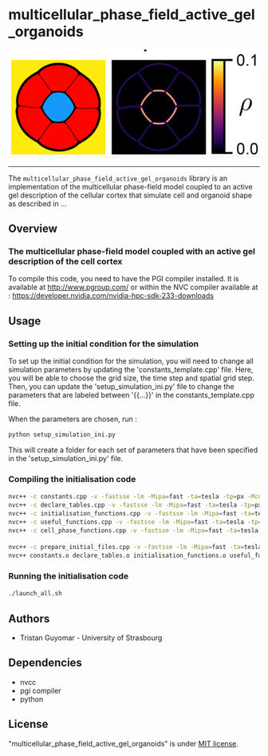 #  multicellular_phase_field_active_gel_organoids
<img src="https://github.com/tristanguyomar/multicellular_phase_field_active_gel_organoids/blob/main/github_figure.png" width="800">
<hr/>

The `multicellular_phase_field_active_gel_organoids` library is an implementation of the multicellular phase-field model coupled to an active gel description of the cellular cortex that simulate cell and organoid shape as described in ...

## Overview

### The multicellular phase-field model coupled with an active gel description of the cell cortex

To compile this code, you need to have the PGI compiler installed. It is available at http://www.pgroup.com/ or within the NVC compiler available at : https://developer.nvidia.com/nvidia-hpc-sdk-233-downloads

## Usage

### Setting up the initial condition for the simulation

To set up the initial condition for the simulation, you will need to change all simulation parameters by updating the 'constants_template.cpp' file.
Here, you will be able to choose the grid size, the time step and spatial grid step.
Then, you can update the 'setup_simulation_ini.py' file to change the parameters that are labeled between '{{...}}' in the constants_template.cpp file.

When the parameters are chosen, run :
```sh
python setup_simulation_ini.py
```
This will create a folder for each set of parameters that have been specified in the 'setup_simulation_ini.py' file.

### Compiling the initialisation code

```sh
nvc++ -c constants.cpp -v -fastsse -lm -Mipa=fast -ta=tesla -tp=px -Mcuda -acc -Minfo=accel -Mvect=levels:5 -o constants.o -I${CUDAPATH}/include -lcudart -lcufft
nvc++ -c declare_tables.cpp -v -fastsse -lm -Mipa=fast -ta=tesla -tp=px -Mcuda -acc -Minfo=accel -Mvect=levels:5 -o declare_tables.o -I${CUDAPATH}/include -lcudart -lcufft
nvc++ -c initialisation_functions.cpp -v -fastsse -lm -Mipa=fast -ta=tesla -tp=px -Mcuda -acc -Minfo=accel -Mvect=levels:5 -o initialisation_functions.o -I${CUDAPATH}/include -lcudart -lcufft
nvc++ -c useful_functions.cpp -v -fastsse -lm -Mipa=fast -ta=tesla -tp=px -Mcuda -acc -Minfo=accel -Mvect=levels:5 -o useful_functions.o -I${CUDAPATH}/include -lcudart -lcufft
nvc++ -c cell_phase_functions.cpp -v -fastsse -lm -Mipa=fast -ta=tesla -tp=px -Mcuda -acc -Minfo=accel -Mvect=levels:5 -o cell_phase_functions.o -I${CUDAPATH}/include -lcudart -lcufft

nvc++ -c prepare_initial_files.cpp -v -fastsse -lm -Mipa=fast -ta=tesla -tp=px -Mcuda -acc -Minfo=accel -Mvect=levels:5 -o prepare_initial_files.o -I${CUDAPATH}/include -lcudart -lcufft
nvc++ constants.o declare_tables.o initialisation_functions.o useful_functions.o cell_phase_functions.o prepare_initial_files.o -v -ta=tesla -tp=px -Mcuda -acc -Minfo=all,accel -Mvect=levels:5 -o prepare_initial_files -I${CUDAPATH}/include -lcudart -lcufft
```
### Running the initialisation code
```sh
./launch_all.sh
```


## Authors

* Tristan Guyomar - University of Strasbourg

## Dependencies

- nvcc
- pgi compiler
- python 

## License
"multicellular_phase_field_active_gel_organoids" is under [MIT license](https://en.wikipedia.org/wiki/MIT_License).
